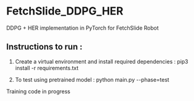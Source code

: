 # FetchSlide_DDPG_HER
DDPG + HER implementation in PyTorch for FetchSlide Robot

## Instructions to run : 

1. Create a virtual environment and install required dependencies : 
pip3 install -r requirements.txt

2. To test using pretrained model : 
python main.py --phase=test

Training code in progress
